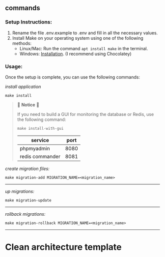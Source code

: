 ## commands

### Setup Instructions:

1. Rename the file .env.example to .env and fill in all the necessary values.
2. Install Make on your operating system using one of the following methods:
    - Linux/Mac: Run the command `apt install make` in the terminal.
    - Windows: [Installation](https://stackoverflow.com/a/32127632/4418533). (I recommend using Chocolatey)

### Usage:

Once the setup is complete, you can use the following commands:

*install application*

```shell
make install
```

> 🔰 **Notice** 🔰
> 
> If you need to build a GUI for monitoring the database or Redis, use the following command:
> 
> ```shell
> make install-with-gui
> ```
> 
> | service         | port |
> | --------------- | ---- |
> | phpmyadmin      | 8080 |
> | redis commander | 8081|

*create migration files:*

```shell
make migration-add MIGRATION_NAME=<migration_name>
```

---

*up migrations:*

```shell
make migration-update
```

---

*rollback migrations:*

```shell
make migration-rollback MIGRATION_NAME=<migration_name>
```

---



# Clean architecture template
